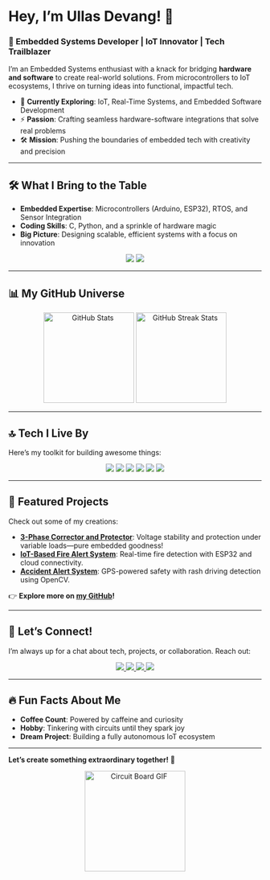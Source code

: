 # Hey, I’m Ullas Devang! 👋  
### 🚀 Embedded Systems Developer | IoT Innovator | Tech Trailblazer  

I’m an Embedded Systems enthusiast with a knack for bridging **hardware and software** to create real-world solutions. From microcontrollers to IoT ecosystems, I thrive on turning ideas into functional, impactful tech.  

- 🌟 **Currently Exploring**: IoT, Real-Time Systems, and Embedded Software Development  
- ⚡ **Passion**: Crafting seamless hardware-software integrations that solve real problems  
- 🛠️ **Mission**: Pushing the boundaries of embedded tech with creativity and precision  

---

## 🛠️ What I Bring to the Table  
- **Embedded Expertise**: Microcontrollers (Arduino, ESP32), RTOS, and Sensor Integration  
- **Coding Skills**: C, Python, and a sprinkle of hardware magic  
- **Big Picture**: Designing scalable, efficient systems with a focus on innovation  

<div align="center">
  <img src="https://img.shields.io/badge/Code%20is%20Poetry-000000?style=for-the-badge&logo=codeigniter&logoColor=white" />
  <img src="https://img.shields.io/badge/Hardware%20is%20Life-FF5733?style=for-the-badge&logo=raspberrypi&logoColor=white" />
</div>

---

## 📊 My GitHub Universe  
<div align="center">
  <img src="https://github-readme-stats.vercel.app/api?username=ullasdevang44&show_icons=true&theme=radical&hide_border=true&bg_color=0D1117" alt="GitHub Stats" height="180px"/>
  <img src="https://github-readme-streak-stats.herokuapp.com/?user=ullasdevang44&theme=radical&hide_border=true&background=0D1117" alt="GitHub Streak Stats" height="180px"/>
</div>

---

## 🔝 Tech I Live By  
Here’s my toolkit for building awesome things:  
<div align="center">
  <img src="https://img.shields.io/badge/C-00599C?style=for-the-badge&logo=c&logoColor=white" />
  <img src="https://img.shields.io/badge/Python-3776AB?style=for-the-badge&logo=python&logoColor=white" />
  <img src="https://img.shields.io/badge/Arduino-00979D?style=for-the-badge&logo=arduino&logoColor=white" />
  <img src="https://img.shields.io/badge/ESP32-0033A0?style=for-the-badge&logo=espressif&logoColor=white" />
  <img src="https://img.shields.io/badge/RTOS-2E8B57?style=for-the-badge&logo=linux&logoColor=white" />
  <img src="https://img.shields.io/badge/IoT-FF6F61?style=for-the-badge&logo=internetarchive&logoColor=white" />
</div>

---

## 🌟 Featured Projects  
Check out some of my creations:  
- **[3-Phase Corrector and Protector](https://github.com/ullasdevang44/3-Phase-Corrector-and-Protector)**: Voltage stability and protection under variable loads—pure embedded goodness!  
- **[IoT-Based Fire Alert System](https://github.com/ullasdevang44/IoT-Based-Fire-Alert-System)**: Real-time fire detection with ESP32 and cloud connectivity.  
- **[Accident Alert System](https://github.com/ullasdevang44/-Accident-Alert-System)**: GPS-powered safety with rash driving detection using OpenCV.  

👉 **Explore more on [my GitHub](https://github.com/ullasdevang44)!**

---

## 📩 Let’s Connect!  
I’m always up for a chat about tech, projects, or collaboration. Reach out:  
<div align="center">
  <a href="https://www.instagram.com/_next_wave/" target="_blank">
    <img src="https://img.shields.io/badge/Instagram-E4405F?style=for-the-badge&logo=instagram&logoColor=white" />
  </a>
  <a href="https://x.com/_next_wave" target="_blank">
    <img src="https://img.shields.io/badge/Twitter-1DA1F2?style=for-the-badge&logo=twitter&logoColor=white" />
  </a>
  <a href="https://www.linkedin.com/in/ullas-devang/" target="_blank">
    <img src="https://img.shields.io/badge/LinkedIn-0A66C2?style=for-the-badge&logo=linkedin&logoColor=white" />
  </a>
  <a href="mailto:ullasdevang44@gmail.com" target="_blank">
    <img src="https://img.shields.io/badge/Email-D14836?style=for-the-badge&logo=gmail&logoColor=white" />
  </a>
</div>

---

## 🔥 Fun Facts About Me  
- **Coffee Count**: Powered by caffeine and curiosity  
- **Hobby**: Tinkering with circuits until they spark joy  
- **Dream Project**: Building a fully autonomous IoT ecosystem  

---

**Let’s create something extraordinary together!** 🚀  
<div align="center">
  <img src="https://media.giphy.com/media/v1.Y2lkPTc5MGI3NjExYTQyMGNkMzM1YzVjYzNhYjY4ZjMwYzkyYzY0YzY1YzJjYzVjYzM3ZSZlcD12MV9pbnRlcm5hbF9naWZfYnlfaWQmY3Q9Zw/xT9IgzoW1z33OQqfJe/giphy.gif" width="200" alt="Circuit Board GIF"/>
</div>

